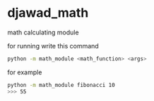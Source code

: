 # djawad_math
math calculating module

for running write this command
```bash
python -m math_module <math_function> <args>
```

for example
```bash
python -m math_module fibonacci 10
>>> 55
```

